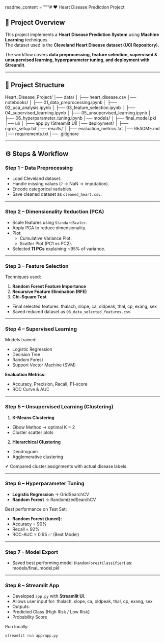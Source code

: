 readme_content = """# ❤️ Heart Disease Prediction Project

## 📌 Project Overview
This project implements a **Heart Disease Prediction System** using **Machine Learning** techniques.  
The dataset used is the **Cleveland Heart Disease dataset (UCI Repository)**.  

The workflow covers **data preprocessing, feature selection, supervised & unsupervised learning, hyperparameter tuning, and deployment with Streamlit**.

---

## 📂 Project Structure
Heart_Disease_Project/
│── data/
│   ├── heart_disease.csv
│── notebooks/
│   ├── 01_data_preprocessing.ipynb
│   ├── 02_pca_analysis.ipynb
│   ├── 03_feature_selection.ipynb 
│   ├── 04_supervised_learning.ipynb 
│   ├── 05_unsupervised_learning.ipynb 
│   ├── 06_hyperparameter_tuning.ipynb 
│── models/ 
│   ├── final_model.pkl 
│── ui/ 
│   ├── app.py (Streamlit UI) 
│── deployment/ 
│   ├── ngrok_setup.txt 
│── results/ 
│   ├── evaluation_metrics.txt 
│── README.md 
│── requirements.txt 
│── .gitignore 

---

## ⚙ Steps & Workflow

### **Step 1 – Data Preprocessing**
- Load Cleveland dataset.  
- Handle missing values (`?` → NaN → imputation).  
- Encode categorical variables.  
- Save cleaned dataset as `cleaned_heart.csv`.

---

### **Step 2 – Dimensionality Reduction (PCA)**
- Scale features using `StandardScaler`.  
- Apply PCA to reduce dimensionality.  
- Plot:
  - Cumulative Variance Plot.  
  - Scatter Plot (PC1 vs PC2).  
- Selected **11 PCs** explaining ~95% of variance.

---

### **Step 3 – Feature Selection**
Techniques used:  
1. **Random Forest Feature Importance**  
2. **Recursive Feature Elimination (RFE)**  
3. **Chi-Square Test**

- Final selected features:
thalach, slope, ca, oldpeak, thal, cp, exang, sex
- Saved reduced dataset as `03_data_selected_features.csv`.

---

### **Step 4 – Supervised Learning**
Models trained:
- Logistic Regression  
- Decision Tree  
- Random Forest  
- Support Vector Machine (SVM)  

**Evaluation Metrics:**
- Accuracy, Precision, Recall, F1-score  
- ROC Curve & AUC  

---

### **Step 5 – Unsupervised Learning (Clustering)**
1. **K-Means Clustering**  
 - Elbow Method → optimal K = 2  
 - Cluster scatter plots  
2. **Hierarchical Clustering**  
 - Dendrogram  
 - Agglomerative clustering  

✔ Compared cluster assignments with actual disease labels.

---

### **Step 6 – Hyperparameter Tuning**
- **Logistic Regression** → GridSearchCV  
- **Random Forest** → RandomizedSearchCV  

Best performance on Test Set:  
- **Random Forest (tuned):**  
- Accuracy = 90%  
- Recall = 92%  
- ROC-AUC = 0.95 ✅ (Best Model)

---

### **Step 7 – Model Export**
- Saved best performing model (`RandomForestClassifier`) as:  
models/final_model.pkl

---

### **Step 8 – Streamlit App**
- Developed `app.py` with **Streamlit UI**.  
- Allows user input for:
thalach, slope, ca, oldpeak, thal, cp, exang, sex
- Outputs:
- Predicted Class (High Risk / Low Risk)  
- Probability Score  

Run locally:
```bash
streamlit run app/app.py
